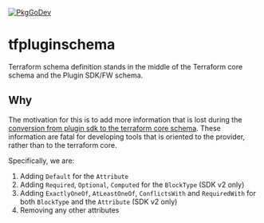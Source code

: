 [![PkgGoDev](https://pkg.go.dev/badge/github.com/magodo/tfpluginschema)](https://pkg.go.dev/github.com/magodo/tfpluginschema)

# tfpluginschema

Terraform schema definition stands in the middle of the Terraform core schema and the Plugin SDK/FW schema.

## Why

The motivation for this is to add more information that is lost during the [conversion from plugin sdk to the terraform core schema](https://github.com/hashicorp/terraform-plugin-sdk/blob/6ffc92796f0716c07502e4d36aaafa5fd85e94cf/helper/schema/core_schema.go#L57). These information are fatal for developing tools that is oriented to the provider, rather than to the terraform core.

Specifically, we are:

1. Adding `Default` for the `Attribute`
1. Adding `Required`, `Optional`, `Computed` for the `BlockType` (SDK v2 only)
1. Adding `ExactlyOneOf`, `AtLeastOneOf`, `ConflictsWith` and `RequiredWith` for both `BlockType` and the `Attribute` (SDK v2 only)
1. Removing any other attributes
